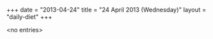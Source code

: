 +++
date = "2013-04-24"
title = "24 April 2013 (Wednesday)"
layout = "daily-diet"
+++

<p>&lt;no entries&gt;</p>